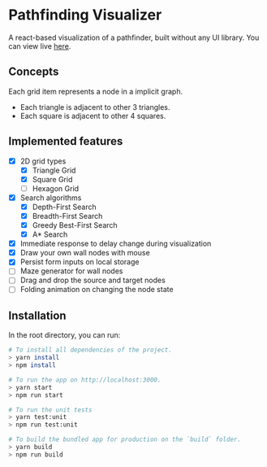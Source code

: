 # Pathfinding Visualizer

A react-based visualization of a pathfinder, built without any UI library. You can view live [here](https://pathfinding.now.sh).

## Concepts

Each grid item represents a node in a implicit graph.
  - Each triangle is adjacent to other 3 triangles.
  - Each square is adjacent to other 4 squares.

## Implemented features

- [x] 2D grid types
  - [x] Triangle Grid
  - [x] Square Grid
  - [ ] Hexagon Grid

- [x] Search algorithms
  - [x] Depth-First Search
  - [x] Breadth-First Search
  - [x] Greedy Best-First Search
  - [x] A\* Search

- [x] Immediate response to delay change during visualization
- [x] Draw your own wall nodes with mouse
- [x] Persist form inputs on local storage
- [ ] Maze generator for wall nodes
- [ ] Drag and drop the source and target nodes
- [ ] Folding animation on changing the node state

## Installation

In the root directory, you can run:

```bash
# To install all dependencies of the project.
> yarn install
> npm install

# To run the app on http://localhost:3000.
> yarn start
> npm run start

# To run the unit tests
> yarn test:unit
> npm run test:unit

# To build the bundled app for production on the `build` folder.
> yarn build
> npm run build
```

